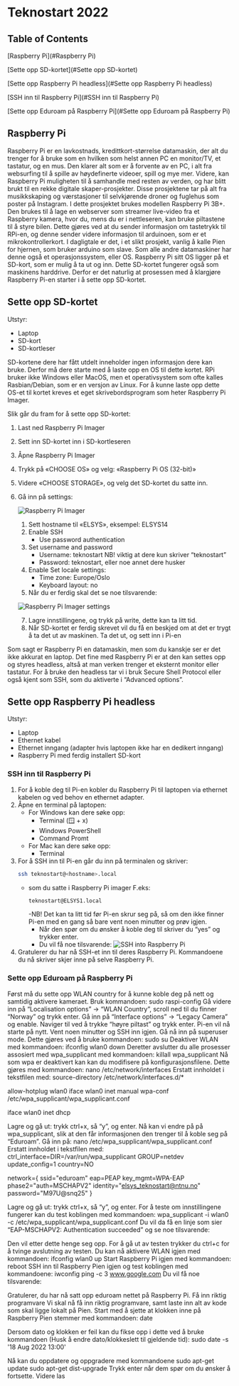 # Teknostart 2022
## Table of Contents
[Raspberry Pi](#Raspberry Pi)

[Sette opp SD-kortet](#Sette opp SD-kortet)

[Sette opp Raspberry Pi headless](#Sette opp Raspberry Pi headless)

[SSH inn til Raspberry Pi](#SSH inn til Raspberry Pi) 

[Sette opp Eduroam på Raspberry Pi](#Sette opp Eduroam på Raspberry Pi) 
<a name="headers"/>
<!-- [Emphasis](#emphasis) 
[Emphasis](#emphasis)  -->



## Raspberry Pi
Raspberry Pi er en lavkostnads, kredittkort-størrelse datamaskin, der alt du trenger for å bruke som en hvilken som helst annen PC en monitor/TV, et tastatur, og en mus. Den klarer alt som er å forvente av en PC, i alt fra websurfing til å spille av høydefinerte videoer, spill og mye mer. 
Videre, kan Raspberry Pi muligheten til å samhandle med resten av verden, og har blitt brukt til en rekke digitale skaper-prosjekter. Disse prosjektene tar på alt fra musikkskaping og værstasjoner til selvkjørende droner og fuglehus som poster på Instagram. 
I dette prosjektet brukes modellen Raspberry Pi 3B+. Den brukes til å lage en webserver som streamer live-video fra et Raspberry kamera, hvor du, mens du er i nettleseren, kan bruke piltastene til å styre bilen. Dette gjøres ved at du sender informasjon om tastetrykk til RPi-en, og denne sender videre informasjon til arduinoen, som er et mikrokontrollerkort. I dagligtale er det, i et slikt prosjekt, vanlig å kalle Pien for hjernen, som bruker arduino som slave.
Som alle andre datamaskiner har denne også et operasjonssystem, eller OS. Raspberry Pi sitt OS ligger på et SD-kort, som er mulig å ta ut og inn. Dette SD-kortet fungerer også som maskinens harddrive. Derfor er det naturlig at prosessen med å klargjøre Raspberry Pi-en starter i å sette opp SD-kortet.

## Sette opp SD-kortet
Utstyr:
* Laptop
* SD-kort
* SD-kortleser

SD-kortene dere har fått utdelt inneholder ingen informasjon dere kan bruke. Derfor må dere starte med å laste opp en OS til dette kortet. RPi bruker ikke Windows eller MacOS, men et operativsystem som ofte kalles Rasbian/Debian, som er en versjon av Linux. For å kunne laste opp dette OS-et til kortet kreves et eget skrivebordsprogram som heter Raspberry Pi Imager. 

Slik går du fram for å sette opp SD-kortet:
1. Last ned Raspberry Pi Imager
2. Sett inn SD-kortet inn i SD-kortleseren
3. Åpne Raspberry Pi Imager
4. Trykk på «CHOOSE OS» og velg: «Raspberry Pi OS (32-bit)»
5. Videre «CHOOSE STORAGE», og velg det SD-kortet du satte inn.
6. Gå inn på settings:

    ![Raspberry Pi Imager](https://gitlab.stud.idi.ntnu.no/ELSYS_teknostart/teknobil2022/-/raw/ff39fc4cd2897ef94750f0c4fef773950788db82/Media/RPI/01Pi-imager.png)

    1. Sett hostname til «ELSYS<gruppenummer>», eksempel: ELSYS14
    2. Enable SSH
        * Use password authentication
    4. Set username and password
        * Username: teknostart	NB! viktig at dere kun skriver “teknostart”
        * Password: teknostart, eller noe annet dere husker
    5. Enable Set locale settings:
        * Time zone: Europe/Oslo
        * Keyboard layout: no
    6. Når du er ferdig skal det se noe tilsvarende:

    ![Raspberry Pi Imager settings](https://gitlab.stud.idi.ntnu.no/ELSYS_teknostart/teknobil2022/-/raw/ae492266c2ce8c84b30e6cf0784621395eb24e53/Media/RPI/02settings.png)

    7. Lagre innstillingene, og trykk på write, dette kan ta litt tid.
    8. Når SD-kortet er ferdig skrevet vil du få en beskjed om at det er trygt å ta det ut av maskinen. Ta det ut, og sett inn i Pi-en

Som sagt er Raspberry Pi en datamaskin, men som du kanskje ser er det ikke akkurat en laptop. Det fine med Raspberry Pi er at den kan settes opp og styres headless, altså at man verken trenger et eksternt monitor eller tastatur. For å bruke den headless tar vi i bruk Secure Shell Protocol eller også kjent som SSH, som du aktiverte i “Advanced options”.

## Sette opp Raspberry Pi headless
Utstyr:
* Laptop
* Ethernet kabel
* Ethernet inngang (adapter hvis laptopen ikke har en dedikert inngang)
* Raspberry Pi med ferdig installert SD-kort

### SSH inn til Raspberry Pi
1. For å koble deg til Pi-en kobler du Raspberry Pi til laptopen via ethernet kabelen og ved behov en ethernet adapter.
2. Åpne en terminal på laptopen:
    * For Windows kan dere søke opp:
        - Terminal (🪟 + x)
        - Windows PowerShell
        - Command Promt
    * For Mac kan dere søke opp:
        - Terminal
3. For å SSH inn til Pi-en går du inn på terminalen og skriver:
    ```bash
    ssh teknostart@<hostname>.local
    ```
    * som du satte i Raspberry Pi imager F.eks:
        ```bash 
        teknostart@ELSYS1.local
        ```
        -NB! Det kan ta litt tid før Pi-en skrur seg på, så om den ikke finner Pi-en med en gang så bare vent noen minutter og prøv igjen.
        * Når den spør om du ønsker å koble deg til skriver du “yes” og trykker enter.
        * Du vil få noe tilsvarende:
    ![SSH into Raspberry Pi](https://gitlab.stud.idi.ntnu.no/ELSYS_teknostart/teknobil2022/-/raw/c26b23f8dc90cb0d7639ec7f3c594cd6f60f7fe1/Media/RPI/03SSH.png)
4. Gratulerer du har nå SSH-et inn til deres Raspberry Pi. Kommandoene du nå skriver skjer inne på selve Raspberry Pi. 

### Sette opp Eduroam på Raspberry Pi
Først må du sette opp WLAN country for å kunne koble deg på nett og samtidig aktivere kameraet. Bruk kommandoen:
sudo raspi-config
Gå videre inn på “Localisation options” -> “WLAN Country”, scroll ned til du finner “Norway” og trykk enter.
Gå inn på “Interface options” -> “Legacy Camera” og enable.
Naviger til <Finish> ved å trykke “høyre piltast” og trykk enter. Pi-en vil nå starte på nytt. Vent noen minutter og SSH inn igjen.
Gå nå inn på superuser mode. Dette gjøres ved å bruke kommandoen:
sudo su
Deaktiver WLAN med kommandoen:
ifconfig wlan0 down
Deretter avslutter du alle prosesser assosiert med wpa_supplicant med kommandoen:
killall wpa_supplicant
Nå som wpa er deaktivert kan kan du modifisere på konfigurasjonsfilene. Dette gjøres med kommandoen:
nano /etc/network/interfaces
Erstatt innholdet i tekstfilen med:
source-directory /etc/network/interfaces.d/*

allow-hotplug wlan0
iface wlan0 inet manual
	wpa-conf /etc/wpa_supplicant/wpa_supplicant.conf

iface wlan0 inet dhcp

Lagre og gå ut:
trykk ctrl+x, så “y”,  og enter.
Nå kan vi endre på på wpa_supplicant, slik at den får informasjonen den trenger til å koble seg på “Eduroam”. Gå inn på:
nano /etc/wpa_supplicant/wpa_supplicant.conf
Erstatt innholdet i tekstfilen med:
ctrl_interface=DIR=/var/run/wpa_supplicant GROUP=netdev
update_config=1
country=NO

network={
	ssid="eduroam"
	eap=PEAP
	key_mgmt=WPA-EAP
	phase2="auth=MSCHAPV2"
	identity="elsys_teknostart@ntnu.no"
	password="M97U@snq25"
}

Lagre og gå ut:
trykk ctrl+x, så “y”,  og enter.
For å teste om innstillingene fungerer kan du test koblingen med kommandoen:
wpa_supplicant -i wlan0 -c /etc/wpa_supplicant/wpa_supplicant.conf
Du vil da få en linje som sier “EAP-MSCHAPV2: Authentication succeeded” og se noe tilsvarende:

Den vil etter dette henge seg opp. For å gå ut av testen trykker du ctrl+c for å tvinge avslutning av testen.
Du kan nå aktivere WLAN igjen med kommandoen:
ifconfig wlan0 up
Start Raspberry Pi igjen med kommandoen:
reboot
SSH inn til Raspberry Pien igjen og test koblingen med kommandoene:
iwconfig
ping -c 3 www.google.com
Du vil få noe tilsvarende:

Gratulerer, du har nå satt opp eduroam nettet på Raspberry Pi.
Få inn riktig programvare
Vi skal nå få inn riktig programvare, samt laste inn alt av kode som skal ligge lokalt på Pien. 
Start med å sjette at klokken inne på Raspberry Pien stemmer med kommandoen:
date

Dersom dato og klokken er feil kan du fikse opp i dette ved å bruke kommandoen (Husk å endre dato/klokkeslett til gjeldende tid):
sudo date -s '18 Aug 2022 13:00' 

Nå kan du oppdatere og oppgradere med kommandoene
sudo apt-get update
sudo apt-get dist-upgrade
Trykk enter når dem spør om du ønsker å fortsette.
Videre las


